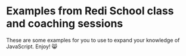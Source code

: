 # Examples from Redi School class and coaching sessions

These are some examples for you to use to expand your knowledge of JavaScript. Enjoy! 😸
